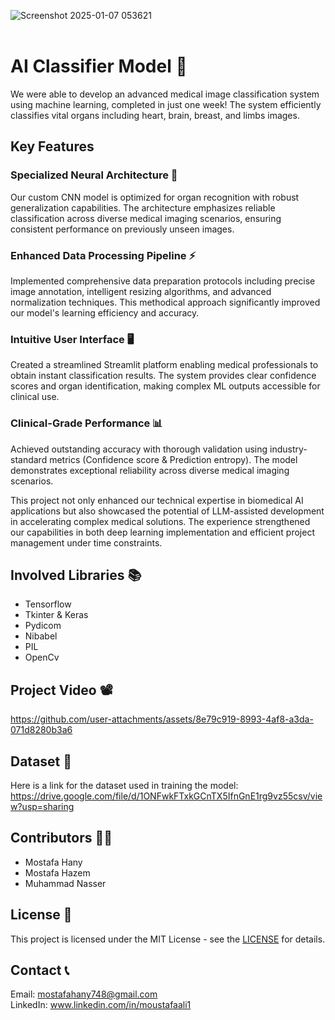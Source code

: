 
![Screenshot 2025-01-07 053621](https://github.com/user-attachments/assets/4988def3-6675-44bc-a3f6-758c4b7ca468) <br><br>

# AI Classifier Model 🧠
We were able to develop an advanced medical image classification system using machine learning, completed in just one week! The system efficiently classifies vital organs including heart, brain, breast, and limbs images.
## Key Features 
### Specialized Neural Architecture 🔮
Our custom CNN model is optimized for organ recognition with robust generalization capabilities. The architecture emphasizes reliable classification across diverse medical imaging scenarios, ensuring consistent performance on previously unseen images.
### Enhanced Data Processing Pipeline ⚡
Implemented comprehensive data preparation protocols including precise image annotation, intelligent resizing algorithms, and advanced normalization techniques. This methodical approach significantly improved our model's learning efficiency and accuracy.
### Intuitive User Interface 🖥️
Created a streamlined Streamlit platform enabling medical professionals to obtain instant classification results. The system provides clear confidence scores and organ identification, making complex ML outputs accessible for clinical use.
### Clinical-Grade Performance 📊
Achieved outstanding accuracy with thorough validation using industry-standard metrics (Confidence score & Prediction entropy). The model demonstrates exceptional reliability across diverse medical imaging scenarios.

This project not only enhanced our technical expertise in biomedical AI applications but also showcased the potential of LLM-assisted development in accelerating complex medical solutions. The experience strengthened our capabilities in both deep learning implementation and efficient project management under time constraints.

## Involved Libraries 📚
- Tensorflow
- Tkinter & Keras
- Pydicom
- Nibabel
- PIL
- OpenCv

## Project Video 📽️


https://github.com/user-attachments/assets/8e79c919-8993-4af8-a3da-071d8280b3a6

## Dataset 📖
Here is a link for the dataset used in training the model: https://drive.google.com/file/d/1ONFwkFTxkGCnTX5IfnGnE1rg9vz55csv/view?usp=sharing

## Contributors 🦸‍♂️
- Mostafa Hany
- Mostafa Hazem
- Muhammad Nasser

## License 🧾
This project is licensed under the MIT License - see the [LICENSE](https://github.com/MH06M/AI-Organ-Classifier/blob/main/LICENSE) for details.

## Contact 📞
Email: mostafahany748@gmail.com <br>
LinkedIn: www.linkedin.com/in/moustafaali1

